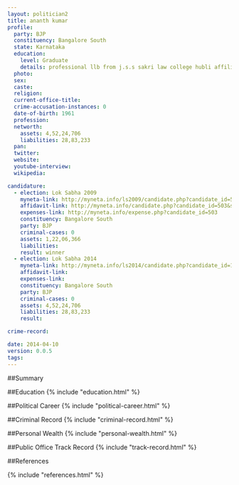 ```yaml
---
layout: politician2
title: ananth kumar
profile: 
  party: BJP
  constituency: Bangalore South
  state: Karnataka
  education: 
    level: Graduate
    details: professional llb from j.s.s sakri law college hubli affiliated to karnataka university  dharwad 1984
  photo: 
  sex: 
  caste: 
  religion: 
  current-office-title: 
  crime-accusation-instances: 0
  date-of-birth: 1961
  profession: 
  networth: 
    assets: 4,52,24,706
    liabilities: 28,83,233
  pan: 
  twitter: 
  website: 
  youtube-interview: 
  wikipedia: 

candidature: 
  - election: Lok Sabha 2009
    myneta-link: http://myneta.info/ls2009/candidate.php?candidate_id=503
    affidavit-link: http://myneta.info/candidate.php?candidate_id=503&scan=original
    expenses-link: http://myneta.info/expense.php?candidate_id=503
    constituency: Bangalore South 
    party: BJP
    criminal-cases: 0
    assets: 1,22,06,366
    liabilities: 
    result: winner 
  - election: Lok Sabha 2014
    myneta-link: http://myneta.info/ls2014/candidate.php?candidate_id=189
    affidavit-link: 
    expenses-link: 
    constituency: Bangalore South 
    party: BJP
    criminal-cases: 0
    assets: 4,52,24,706
    liabilities: 28,83,233
    result:  

crime-record: 

date: 2014-04-10
version: 0.0.5
tags: 
---
```


##Summary


##Education
{% include "education.html" %}


##Political Career
{% include "political-career.html" %}


##Criminal Record
{% include "criminal-record.html" %}


##Personal Wealth
{% include "personal-wealth.html" %}


##Public Office Track Record
{% include "track-record.html" %}


##References


{% include "references.html" %}
